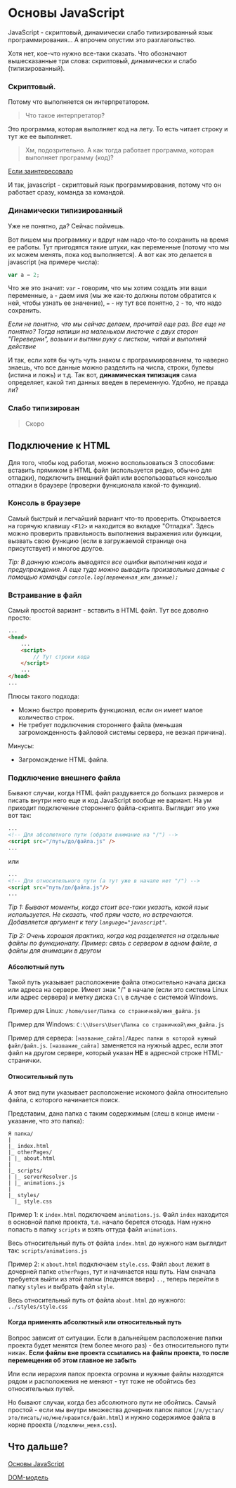 # Основы JavaScript

JavaScript - скриптовый, динамически слабо типизированный язык программирования... А впрочем опустим это разглагольство.

Хотя нет, кое-что нужно все-таки сказать. Что обозначают вышесказанные три слова: скриптовый, динамически и слабо (типизированный).

### Скриптовый.

Потому что выполняется он интерпретатором. 

> Что такое интерпретатор?

Это программа, которая выполняет код на лету. То есть читает строку и тут же ее выполняет. 

> Хм, подозрительно. А как тогда работает программа, которая выполняет программу (код)?

[Если заинтересовало](https://ru.m.wikipedia.org/wiki/%D0%98%D0%BD%D1%82%D0%B5%D1%80%D0%BF%D1%80%D0%B5%D1%82%D0%B0%D1%82%D0%BE%D1%80)

И так, javascript - скриптовый язык программирования, потому что он работает сразу, команда за командой.

### Динамически типизированный

Уже не понятно, да? Сейчас поймешь.

Вот пишем мы программку и вдруг нам надо что-то сохранить на время ее работы. Тут пригодятся такие штуки, как переменные (потому что мы их можем менять, пока код выполняется). А вот как это делается в javascript (на примере числа):

```javascript
var a = 2;
```

Что же это значит: `var` - говорим, что мы хотим создать эти ваши переменные, `a` - даем имя (мы же как-то должны потом обратится к ней, чтобы узнать ее значение), `=` - ну тут все понятно, `2` - то, что надо сохранить.

*Если не понятно, что мы сейчас делаем, прочитай еще раз. Все еще не понятно? Тогда напиши на маленьком листочке с двух сторон "Переверни", возьми и вытяни руку с листком, читай и выполняй действие*

И так, если хотя бы чуть чуть знаком с программированием, то наверно знаешь, что все данные можно разделить на числа, строки, булевы (истина и ложь) и т.д. Так вот, **динамическая типизация** сама определяет, какой тип данных введен в переменную. Удобно, не правда ли?

### Слабо типизирован

> Скоро

## Подключение к HTML

Для того, чтобы код работал, можно воспользоваться 3 способами: вставить прямиком в HTML файл (используется редко, обычно для отладки), подключить внешний файл или воспользоваться консолью отладки в браузере (проверки функционала какой-то функции).

### Консоль в браузере

Самый быстрый и легчайший вариант что-то проверить. Открывается на горячую клавишу `<F12>` и находится во вкладке "Отладка". Здесь можно проверить правильность выполнения выражения или функции, вызвать свою функцию (если в загружаемой странице она присутствует) и многое другое.

*Tip: В данную консоль выводятся все ошибки выполнения кода и предупреждения. А еще туда можно выводить произвольные данные с помощью команды `console.log(переменная_или_данные);`*

### Встраивание в файл

Самый простой вариант - вставить в HTML файл. Тут все доволно просто:

```html
...
<head>
    ...
    <script>
        // Тут строки кода
    </script>
    ...
</head>
...
```

Плюсы такого подхода:
+ Можно быстро проверить функционал, если он имеет малое количество строк.
+ Не требует подключения стороннего файла (меньшая загроможденность файловой системы сервера, не везкая причина).

Минусы:
+ Загромождение HTML файла.

### Подключение внешнего файла

Бывают случаи, когда HTML файл раздувается до больших размеров и писать внутри него еще и код JavaScript вообще не вариант. На ум приходит подключение стороннего файла-скрипта. Выглядит это уже вот так:

```html
...
<!-- Для абсолютного пути (обрати внимание на "/") -->
<script src="/путь/до/файла.js" />
...
```

или

```html
...
<!-- Для относительного пути (а тут уже в начале нет "/") -->
<script src="путь/до/файла.js"/>
...
```

*Tip 1: Бывают моменты, когда стоит все-таки указать, какой язык используется. Не сказать, чтоб прям часто, но встречаются. Добавляется аргумент к тегу `language="javascript"`.*

*Tip 2: Очень хорошая практика, когда код разделяется на отдельные файлы по функционалу. Пример: связь с сервером в одном файле, а файлы для анимации в другом*

#### Абсолютный путь

Такой путь указывает расположение файла относительно начала диска или адреса на сервере. Имеет знак "/" в начале (если это система Linux или адрес сервера) и метку диска `C:\` в случае с системой Windows.

Пример для Linux: `/home/user/Папка со страничкой/имя_файла.js`

Пример для Windows: `C:\\Users\User\Папка со страничкой\имя_файла.js`

Пример для сервера: `[название_сайта]/Адрес папки в которой нужный файл/файл.js`. `[название_сайта]` заменяется на нужный адрес, если этот файл на другом сервере, который указан **НЕ** в адресной строке HTML-странички.

#### Относительный путь

А этот вид пути указывает расположение искомого файла относительно файла, с которого начинается поиск.

Представим, дана папка с таким содержимым (слеш в конце имени - указание, что это папка):

```
Я папка/
|
|_ index.html
|_ otherPages/
| |_ about.html
|
|_ scripts/
| |_ serverResolver.js
| |_ animations.js
|
|_ styles/
  |_ style.css
```

Пример 1: к `index.html` подключаем `animations.js`. Файл `index` находится в основной папке проекта, т.е. начало берется отсюда. Нам нужно попасть в папку `scripts` и взять оттуда файл `animations`. 

Весь относительный путь от файла `index.html` до нужного нам выглядит так: `scripts/animations.js`

Пример 2: к `about.html` подключаем `style.css`. Файл `about` лежит в дочерней папке `otherPages`, тут и начинается наш путь. Нам сначала требуется выйти из этой папки (поднятся вверх) `..`, теперь перейти в папку `styles` и выбрать файл `style`.

Весь относительный путь от файла `about.html` до нужного: `../styles/style.css`

#### Когда применять абсолютный или относительный путь

Вопрос зависит от ситуации. Если в дальнейшем расположение папки проекта будет менятся (тем более много раз) - без относительного пути никак. **Если файлы вне проекта ссылались на файлы проекта, то после перемещения об этом главное не забыть**

Или если иерархия папок проекта огромна и нужные файлы находятся рядом и расположения не меняют - тут тоже не обойтись без относительных путей.

Но бывают случаи, когда без абсолютного пути не обойтись. Самый простой - если мы внутри множества дочерних папок папок (`/я/устал/это/писать/но/мне/нравится/файл.html`) и нужно содержимое файла в корне проекта (`/подключи_меня.css`).

## Что дальше?

[Основы JavaScript](https://github.com/deeppurple-studio/web-dev/blob/javascript/MainTutor.md)

[DOM-модель](https://github.com/deeppurple-studio/web-dev/blob/javascript/DOMModel.md)
